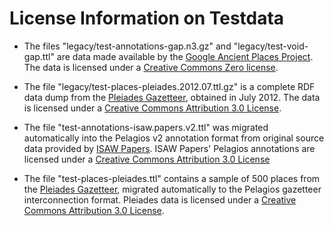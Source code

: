 # License Information on Testdata

* The files "legacy/test-annotations-gap.n3.gz" and "legacy/test-void-gap.ttl" are data made available by the 
  [Google Ancient Places Project](http://googleancientplaces.wordpress.com/). The data 
  is licensed under a [Creative Commons Zero license](http://creativecommons.org/publicdomain/zero/1.0/).

* The file "legacy/test-places-pleiades.2012.07.ttl.gz" is a complete RDF data dump from the
  [Pleiades Gazetteer](http://pleiades.stoa.org/downloads), obtained in July 2012. The
  data is licensed under a [Creative Commons Attribution 3.0 License](http://creativecommons.org/licenses/by/3.0/).
  
* The file "test-annotations-isaw.papers.v2.ttl" was migrated automatically into the Pelagios v2 annotation format
  from original source data provided by [ISAW Papers](http://isaw.nyu.edu/publications/isaw-papers). ISAW Papers'
  Pelagios annotations are licensed under a [Creative Commons Attribution 3.0 License](http://creativecommons.org/licenses/by/3.0/)
  
* The file "test-places-pleiades.ttl" contains a sample of 500 places from the [Pleiades Gazetteer](http://pleiades.stoa.org/),
  migrated automatically to the Pelagios gazetteer interconnection format. Pleiades data is licensed under a
  [Creative Commons Attribution 3.0 License](http://creativecommons.org/licenses/by/3.0/). 
